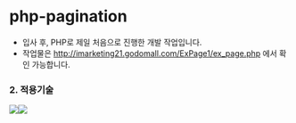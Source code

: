 # php-pagination
* 입사 후, PHP로 제일 처음으로 진행한 개발 작업입니다.
* 작업물은 <http://imarketing21.godomall.com/ExPage1/ex_page.php> 에서 확인 가능합니다.

### 2. 적용기술
<img src="https://img.shields.io/badge/PHP-777BB4?style=flat&logo=PHP&logoColor=white"/><img src="https://img.shields.io/badge/HTML5-E34F26?style=flat&logo=HTML5&logoColor=white" />
